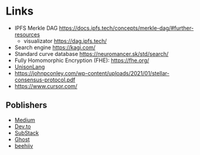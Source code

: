 # Links

- IPFS Merkle DAG https://docs.ipfs.tech/concepts/merkle-dag/#further-resources
  - visualizator https://dag.ipfs.tech/ 
- Search engine https://kagi.com/
- Standard curve database https://neuromancer.sk/std/search/
- Fully Homomorphic Encryption (FHE): https://fhe.org/
- [UnisonLang](https://www.unison-lang.org/unison-forall-2024/)
- https://johnpconley.com/wp-content/uploads/2021/01/stellar-consensus-protocol.pdf
- https://www.cursor.com/


## Poblishers

- [Medium](https://medium.com/)
- [Dev.to](https://dev.to/)
- [SubStack](https://substack.com/)
- [Ghost](https://ghost.org/)
- [beehiiv](https://www.beehiiv.com/)
